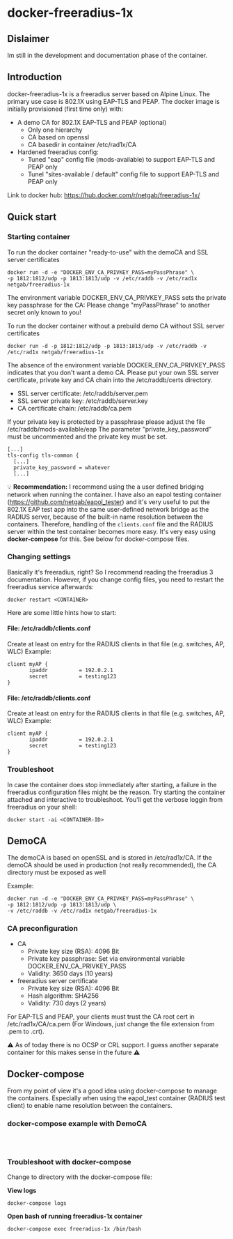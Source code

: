 
# docker-freeradius-1x

## Dislaimer
Im still in the development and documentation phase of the container.

## Introduction
docker-freeradius-1x is a freeradius server based on Alpine Linux.
The primary use case is 802.1X using EAP-TLS and PEAP.
The docker image is initially provisioned (first time only) with:
* A demo CA for 802.1X EAP-TLS and PEAP (optional)
  * Only one hierarchy
  * CA based on openssl
  * CA basedir in container /etc/rad1x/CA
* Hardened freeradius config:
  * Tuned "eap" config file (mods-available) to support EAP-TLS and PEAP only
  * Tunel "sites-available / default" config file to support EAP-TLS and PEAP only

Link to docker hub: https://hub.docker.com/r/netgab/freeradius-1x/


## Quick start
### Starting container
To run the docker container "ready-to-use" with the demoCA and SSL server certificates
```
docker run -d -e "DOCKER_ENV_CA_PRIVKEY_PASS=myPassPhrase" \
-p 1812:1812/udp -p 1813:1813/udp -v /etc/raddb -v /etc/rad1x netgab/freeradius-1x
```
The environment variable DOCKER_ENV_CA_PRIVKEY_PASS sets the private key passphrase for the CA:
Please change "myPassPhrase" to another secret only known to you!


To run the docker container without a prebuild demo CA without SSL server certificates 
```
docker run -d -p 1812:1812/udp -p 1813:1813/udp -v /etc/raddb -v /etc/rad1x netgab/freeradius-1x
```
The absence of the environment variable DOCKER_ENV_CA_PRIVKEY_PASS indicates that you don't want a demo CA.
Please put your own SSL server certificate, private key and CA chain into the /etc/raddb/certs directory.
* SSL server certificate: /etc/raddb/server.pem
* SSL server private key: /etc/raddb/server.key
* CA certificate chain: /etc/raddb/ca.pem

If your private key is protected by a passphrase please adjust the file /etc/raddb/mods-available/eap
The parameter "private_key_password" must be uncommented and the private key must be set.
```
[...]
tls-config tls-common {
  [...]
  private_key_password = whatever
  [...]
```

:bulb: **Recommendation:**
I recommend using the a user defined bridging network when running the container. I have also an eapol testing container (https://github.com/netgab/eapol_tester)
and it's very useful to put the 802.1X EAP test app into the same user-defined network bridge as the RADIUS server, because of the built-in name resolution
between the containers. Therefore, handling of the `clients.conf` file and the RADIUS server within the test container becomes more easy.
It's very easy using **docker-compose** for this. See below for docker-compose files.

### Changing settings
Basically it's freeradius, right? So I recommend reading the freeradius 3 documentation.
However, if you change config files, you need to restart the freeradius service afterwards:

```
docker restart <CONTAINER>
```

Here are some little hints how to start:

#### File: /etc/raddb/clients.conf
Create at least on entry for the RADIUS clients in that file (e.g. switches, AP, WLC)
Example:
```
client myAP {
       ipaddr          = 192.0.2.1
       secret          = testing123
}
```

#### File: /etc/raddb/clients.conf
Create at least on entry for the RADIUS clients in that file (e.g. switches, AP, WLC)
Example:
```
client myAP {
       ipaddr          = 192.0.2.1
       secret          = testing123
}
```
### Troubleshoot
In case the container does stop immediately after starting, a failure in the freeradius configuration
files might be the reason. Try starting the container attached and interactive to troubleshoot.
You'll get the verbose loggin from freeradius on your shell:

```
docker start -ai <CONTAINER-ID>
```

## DemoCA
The demoCA is based on openSSL and is stored in /etc/rad1x/CA.
If the demoCA should be used in production (not really recommended), the CA directory must be exposed as well

Example:
```
docker run -d -e "DOCKER_ENV_CA_PRIVKEY_PASS=myPassPhrase" \
-p 1812:1812/udp -p 1813:1813/udp \
-v /etc/raddb -v /etc/rad1x netgab/freeradius-1x
```

### CA preconfiguration 
* CA
  * Private key size (RSA): 4096 Bit
  * Private key passphrase: Set via environmental variable DOCKER_ENV_CA_PRIVKEY_PASS
  * Validity: 3650 days (10 years)
* freeradius server certificate
  * Private key size (RSA): 4096 Bit
  * Hash algorithm: SHA256
  * Validity: 730 days (2 years)

For EAP-TLS and PEAP, your clients must trust the CA root cert in /etc/rad1x/CA/ca.pem
(For Windows, just change the file extension from .pem to .crt).

:warning: As of today there is no OCSP or CRL support. I guess another separate container for this makes sense in the future :warning:

## Docker-compose
From my point of view it's a good idea using docker-compose to manage the containers.
Especially when using the eapol_test container (RADIUS test client) to enable name resolution between the containers.

### docker-compose example with DemoCA
```



```


### Troubleshoot with docker-compose
Change to directory with the docker-compose file:

**View logs**
```
docker-compose logs
```

**Open bash of running freeradius-1x container**
```
docker-compose exec freeradius-1x /bin/bash
```


